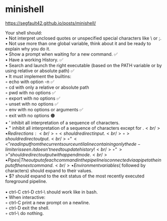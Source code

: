 # minishell

https://segfault42.github.io/posts/minishell/

Your shell should: <br />
• Not interpret unclosed quotes or unspecified special characters like \ or ;. <br />
• Not use more than one global variable, think about it and be ready to explain why you do it. <br />
• Show a prompt when waiting for a new command. ✅ <br />
• Have a working History. ✅ <br /> 
• Search and launch the right executable (based on the PATH variable or by using relative or absolute path) ✅ <br />
   • It must implement the builtins: <br />
     ◦ echo with option -n ✅ <br />
     ◦ cd with only a relative or absolute path  <br />
     ◦ pwd with no options ✅ <br />
     ◦ export with no options ✅ <br />
     ◦ unset with no options ✅ <br />
     ◦ env with no options or arguments ✅ <br />
     ◦ exit with no options 🟠 <br />
• ’ inhibit all interpretation of a sequence of characters. <br />
• " inhibit all interpretation of a sequence of characters except for $. <br />
  • Redirections: <br />
   ◦ < should redirect input. <br />
   ◦ > should redirect output. <br />
   ◦ “<<” read input from the current source until a line containing only the de- limiter is seen. it doesn’t need to update history! <br />
   ◦ “>>” should redirect output with append mode. <br />
• Pipes | The output of each command in the pipeline is connected via a pipe to the
input of the next command. <br />
• Environment variables ($ followed by characters) should expand to their values. <br />
• $? should expand to the exit status of the most recently executed foreground pipeline. <br /> <br />
• ctrl-C ctrl-D ctrl-\ should work like in bash. <br />
  • When interactive: <br /> 
    ◦ ctrl-C print a new prompt on a newline. <br />
    ◦ ctrl-D exit the shell.<br />
    ◦ ctrl-\ do nothing. <br />

